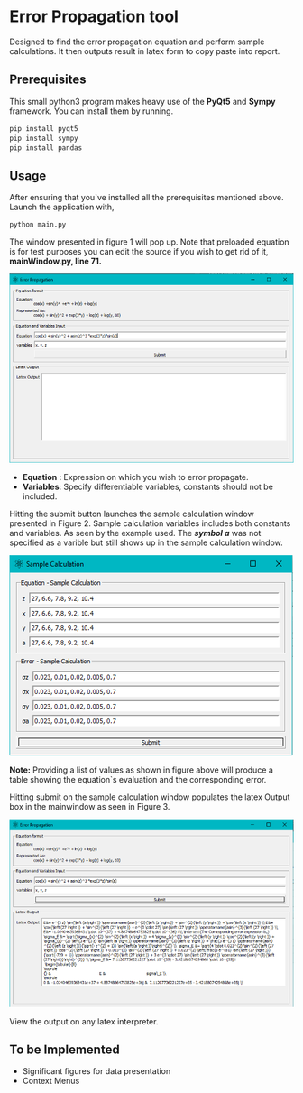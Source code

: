 # **Error Propagation tool**

Designed to find the error propagation equation and perform sample calculations. It then outputs result in latex form to copy paste into report.

## **Prerequisites**

This small python3 program makes heavy use of the **PyQt5** and **Sympy** framework.
You can install them by running.

 ```bash
 pip install pyqt5
 pip install sympy
 pip install pandas
 ```

## **Usage**

After ensuring that you`ve installed all the prerequisites mentioned above. Launch the application with,

```bash
python main.py
```

 The window presented in figure 1 will pop up. Note that preloaded equation is for test purposes you can edit the source if you wish to get rid of it, **mainWindow.py, line 71.**

![Figure 1](articles/mainWindow.PNG)

* **Equation** : Expression on which you wish to error propagate.
* **Variables**: Specify differentiable variables, constants should not be included.

Hitting the submit button launches the sample calculation window presented in Figure 2. Sample calculation variables includes both constants and variables. As seen by the example used. The ***symbol a*** was not specified as a varible but still shows up in the sample calculation window.

![Figure 2](articles/varWindow.PNG)

**Note:** Providing a list of values as shown in figure above will produce a table showing the equation`s evaluation and the corresponding error.

Hitting submit on the sample calculation window populates the latex Output box in the mainwindow as seen in Figure 3.
 
 ![Figure 2](articles/mainWindowFinal.PNG)
 
View the output on any latex interpreter.

## To be Implemented

* Significant figures for data presentation
* Context Menus